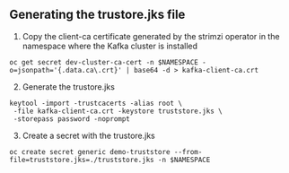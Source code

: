 ## Generating the trustore.jks file

1. Copy the client-ca certificate generated by the strimzi operator in the namespace where the Kafka cluster is installed
``` shell
oc get secret dev-cluster-ca-cert -n $NAMESPACE -o=jsonpath='{.data.ca\.crt}' | base64 -d > kafka-client-ca.crt
```

2. Generate the trustore.jks
``` shell
keytool -import -trustcacerts -alias root \
 -file kafka-client-ca.crt -keystore truststore.jks \
 -storepass password -noprompt
```

3. Create a secret with the trustore.jks
```
oc create secret generic demo-truststore --from-file=truststore.jks=./truststore.jks -n $NAMESPACE 
```